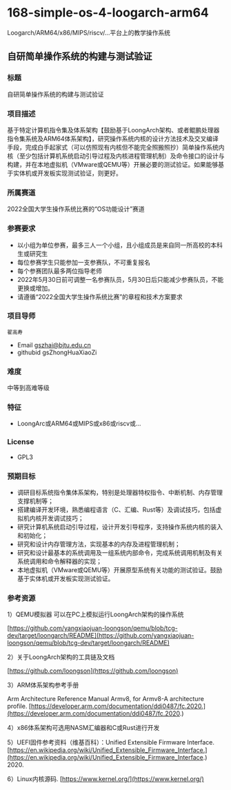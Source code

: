 # 168-simple-os-4-loogarch-arm64

Loogarch/ARM64/x86/MIPS/riscv/...平台上的教学操作系统

## 自研简单操作系统的构建与测试验证

### 标题

自研简单操作系统的构建与测试验证

### 项目描述

基于特定计算机指令集及体系架构【鼓励基于LoongArch架构、或者鲲鹏处理器指令集系统及ARM64体系架构】，研究操作系统内核的设计方法技术及交叉编译手段，完成白手起家式（可以仿照现有内核但不能完全照搬照抄）简单操作系统内核（至少包括计算机系统启动引导过程及内核进程管理机制）及命令接口的设计与构建，并在本地虚拟机（VMware或QEMU等）开展必要的测试验证。如果能够基于实体机或开发板实现测试验证，则更好。

### 所属赛道

2022全国大学生操作系统比赛的“OS功能设计”赛道

### 参赛要求

* 以小组为单位参赛，最多三人一个小组，且小组成员是来自同一所高校的本科生或研究生
* 每位参赛学生只能参加一支参赛队，不可重复报名
* 每个参赛团队最多两位指导老师
* 2022年5月30日前可调整一名参赛队员，5月30日后只能减少参赛队员，不能更换或增加。
* 请遵循“2022全国大学生操作系统比赛”的章程和技术方案要求

### 项目导师

	翟高寿

* Email  [gszhai@bjtu.edu.cn](mailto:gszhai@bjtu.edu.cn)
* githubid  gsZhongHuaXiaoZi

### 难度

中等到高难等级

### 特征

* LoongArc或ARM64或MIPS或x86或riscv或...

### License

* GPL3

### 预期目标

* 调研目标系统指令集体系架构，特别是处理器特权指令、中断机制、内存管理支撑机制等；
* 搭建编译开发环境，熟悉编程语言（C、汇编、Rust等）及调试技巧，包括虚拟机内核开发调试技巧；
* 研究计算机系统启动引导过程，设计开发引导程序，支持操作系统内核的装入和初始化；
* 研究和设计内存管理方法，实现基本的内存及进程管理机制；
* 研究和设计最基本的系统调用及一组系统内部命令，完成系统调用机制及有关系统调用和命令解释器的实现；
* 本地虚拟机（VMware或QEMU等）开展原型系统有关功能的测试验证。鼓励基于实体机或开发板实现测试验证。

### 参考资源

1）QEMU模拟器 可以在PC上模拟运行LoongArch架构的操作系统

[https://github.com/yangxiaojuan-loongson/qemu/blob/tcg-dev/target/loongarch/README](https://github.com/yangxiaojuan-loongson/qemu/blob/tcg-dev/target/loongarch/README)

2）关于LoongArch架构的工具链及文档

[https://github.com/loongson](https://github.com/loongson)

3）ARM体系架构参考手册

Arm Architecture Reference Manual Armv8, for Armv8-A architecture profile. [https://developer.arm.com/documentation/ddi0487/fc.2020.](https://developer.arm.com/documentation/ddi0487/fc.2020.)

4）x86体系架构可选用NASM汇编器和C或Rust进行开发

5）UEFI固件参考资料（维基百科）：Unified Extensible Firmware Interface. [https://en.wikipedia.org/wiki/Unified_Extensible_Firmware_Interface.](https://en.wikipedia.org/wiki/Unified_Extensible_Firmware_Interface.) 2020.

6）Linux内核源码. [https://www.kernel.org/](https://www.kernel.org/)

